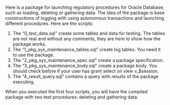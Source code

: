 Here is a package for launching regulatory procedures for Oracle Database, such as loading, deleting or gathering data. The idea of the package is base constructions of logging with using autonomous transactions and launching different procedures.
Here are the scripts:
1. The “0_test_data.sql” create some tables and data for testing. The tables are not real and without any comments, they are here to show how the package works.
2. The “1_pkg_sys_maintenance_tables.sql” create log tables. You need it to use the package.
3. The “2_pkg_sys_maintenance_spec.sql” create a package specification.
4. The “3_pkg_sys_maintenance_body.sql” create a package body. You should check before if your user has grant select on view v_$session.
5. The “4_result_query.sql” contains a query with results of the package executing.

When you executed the first four scripts, you will have the compiled package with two test procedures: deleting and gathering data.